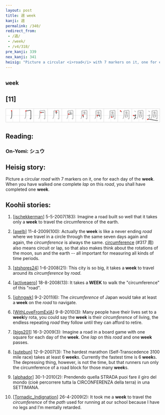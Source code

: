 ```yaml
---
layout: post
title: 週 week
kanji: 週
permalink: /340/
redirect_from:
 - /週/
 - /week/
 - /v4/318/
pre_kanji: 339
nex_kanji: 341
heisig: "Picture a circular <i>road</i> with 7 markers on it, one for each day of the <b>week</b>. When you have walked one complete <i>lap</i> on this <i>road</i>, you shall have completed one <b>week</b>."
---
```


## `week`

## [11]

<div class="stroke"><img src="../images/E980B1.png" /></div>

## Reading:

### On-Yomi: シュウ

## Heisig story:

Picture a circular <i>road</i> with 7 markers on it, one for each day of the <b>week</b>. When you have walked one complete <i>lap</i> on this <i>road</i>, you shall have completed one <b>week</b>.

## Koohii stories:

1) [<a href="http://kanji.koohii.com/profile/jschekkerman">jschekkerman</a>] 5-5-2007(183): Imagine a road built so well that it takes only a<strong> week</strong> to travel the circumference of the earth.

2) [<a href="http://kanji.koohii.com/profile/axelb">axelb</a>] 11-4-2009(100): Actually the<strong> week</strong> is like a never ending <em>road</em> where we travel in a circle through the same seven days again and again, the <em>circumference</em> is always the same. <a href="../317">circumference</a> (#317 周) also means circuit or lap, so that also makes think about the rotations of the moon, sun and the earth -- all important for measuring all kinds of time periods.

3) [<a href="http://kanji.koohii.com/profile/stshores24">stshores24</a>] 1-6-2008(21): This city is so big, it takes a<strong> week</strong> to travel around its <em>circumference</em> by <em>road</em>.

4) [<a href="http://kanji.koohii.com/profile/activeaero">activeaero</a>] 18-8-2008(13): It takes a<strong> WEEK</strong> to walk the &quot;circumference&quot; of this &quot;road&quot;.

5) [<a href="http://kanji.koohii.com/profile/johngwk">johngwk</a>] 9-2-2011(6): The <em>circumference</em> of Japan would take at least a<strong> week</strong> on the <em>road</em> to navigate.

6) [<a href="http://kanji.koohii.com/profile/WithLoveFromExIA">WithLoveFromExIA</a>] 9-8-2010(3): Many people have their lives set to a<strong> week</strong>ly rota, you could say the<strong> week</strong> is their <em>circumference</em> of living, the endless repeating <em>road</em> they follow until they can afford to retire.

7) [<a href="http://kanji.koohii.com/profile/bigs201">bigs201</a>] 16-3-2009(3): Imagine a road in a board game with one square for each day of the<strong> week</strong>. One <em>lap</em> on this <em>road</em> and one<strong> week</strong> passes.

8) [<a href="http://kanji.koohii.com/profile/sutebun">sutebun</a>] 12-9-2007(3): The hardest marathon (Self-Transcedence 3100 mile race) takes at least 6<strong> week</strong>s. Currently the fastest time is 6<strong> week</strong>s. The depressing thing, however, is not the time, but that runners run only the circumference of a road block for those many<strong> week</strong>s.

9) [<a href="http://kanji.koohii.com/profile/alphador">alphador</a>] 30-1-2010(2): Prendendo quella STRADA puoi fare il giro del mondo (cioè percorrere tutta la CIRCONFERENZA della terra) in una SETTIMANA.

10) [<a href="http://kanji.koohii.com/profile/Tornadic_Indignation">Tornadic_Indignation</a>] 26-4-2009(2): It took me a <strong>week</strong> to travel the <em>circumference</em> of the <em>path</em> used for running at our school because I have no legs and I’m mentally retarded.
